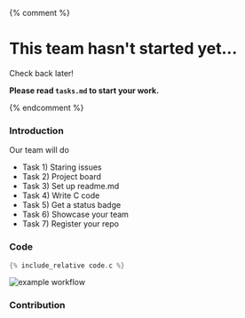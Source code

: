 {% comment %}

# This team hasn't started yet...

Check back later!

**Please read `tasks.md` to start your work.**

{% endcomment %}

### **Introduction**
Our team will do
- Task 1) Staring issues
- Task 2) Project board
- Task 3) Set up readme.md
- Task 4) Write C code
- Task 5) Get a status badge
- Task 6) Showcase your team
- Task 7) Register your repo
 
### **Code**

```C
{% include_relative code.c %}
```

![example workflow](https://github.com/div1121/project-team-a-try/actions/workflows/c-cpp.yml/badge.svg)
 
### **Contribution**
